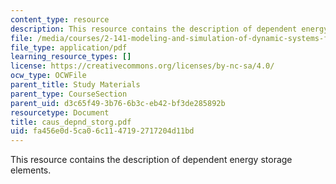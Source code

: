 ```yaml
---
content_type: resource
description: This resource contains the description of dependent energy storage elements.
file: /media/courses/2-141-modeling-and-simulation-of-dynamic-systems-fall-2006/fa456e0d5ca06c1147192717204d11bd_caus_depnd_storg.pdf
file_type: application/pdf
learning_resource_types: []
license: https://creativecommons.org/licenses/by-nc-sa/4.0/
ocw_type: OCWFile
parent_title: Study Materials
parent_type: CourseSection
parent_uid: d3c65f49-3b76-6b3c-eb42-bf3de285892b
resourcetype: Document
title: caus_depnd_storg.pdf
uid: fa456e0d-5ca0-6c11-4719-2717204d11bd
---
```

This resource contains the description of dependent energy storage elements.